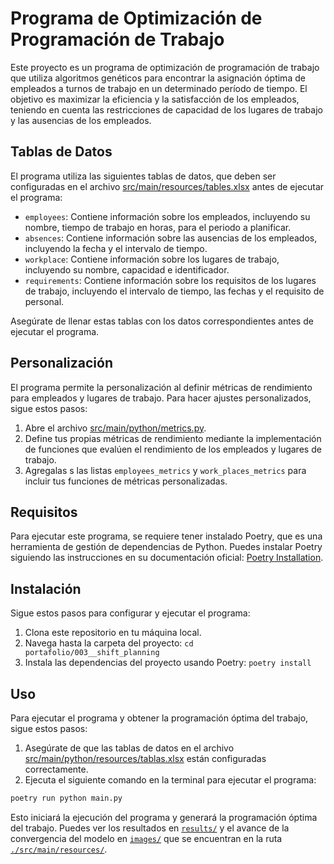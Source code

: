 # Programa de Optimización de Programación de Trabajo

Este proyecto es un programa de optimización de programación de trabajo que utiliza algoritmos genéticos para encontrar la asignación óptima de empleados a turnos de trabajo en un determinado período de tiempo. El objetivo es maximizar la eficiencia y la satisfacción de los empleados, teniendo en cuenta las restricciones de capacidad de los lugares de trabajo y las ausencias de los empleados.

## Tablas de Datos

El programa utiliza las siguientes tablas de datos, que deben ser configuradas en el archivo [src/main/resources/tables.xlsx](./src/main/resources/tables.xlsx) antes de ejecutar el programa:

- `employees`: Contiene información sobre los empleados, incluyendo su nombre, tiempo de trabajo en horas, para el periodo a planificar.
- `absences`: Contiene información sobre las ausencias de los empleados, incluyendo la fecha y el intervalo de tiempo.
- `workplace`: Contiene información sobre los lugares de trabajo, incluyendo su nombre, capacidad e identificador.
- `requirements`: Contiene información sobre los requisitos de los lugares de trabajo, incluyendo el intervalo de tiempo, las fechas y el requisito de personal.

Asegúrate de llenar estas tablas con los datos correspondientes antes de ejecutar el programa.

## Personalización

El programa permite la personalización al definir métricas de rendimiento para empleados y lugares de trabajo. Para hacer ajustes personalizados, sigue estos pasos:

1. Abre el archivo [src/main/python/metrics.py](./src/main/python/metrics.py).
2. Define tus propias métricas de rendimiento mediante la implementación de funciones que evalúen el rendimiento de los empleados y lugares de trabajo.
3. Agregalas s las listas `employees_metrics` y `work_places_metrics` para incluir tus funciones de métricas personalizadas.

## Requisitos

Para ejecutar este programa, se requiere tener instalado Poetry, que es una herramienta de gestión de dependencias de Python. Puedes instalar Poetry siguiendo las instrucciones en su documentación oficial: [Poetry Installation](https://python-poetry.org/docs/#installation).

## Instalación

Sigue estos pasos para configurar y ejecutar el programa:

1. Clona este repositorio en tu máquina local.
2. Navega hasta la carpeta del proyecto: `cd portafolio/003__shift_planning`
3. Instala las dependencias del proyecto usando Poetry: `poetry install`

## Uso

Para ejecutar el programa y obtener la programación óptima del trabajo, sigue estos pasos:

1. Asegúrate de que las tablas de datos en el archivo [src/main/python/resources/tablas.xlsx](./src/main/python/resources/tablas.xlsx) están configuradas correctamente.
2. Ejecuta el siguiente comando en la terminal para ejecutar el programa:

```bash
poetry run python main.py
```

Esto iniciará la ejecución del programa y generará la programación óptima del trabajo. Puedes ver los resultados en [`results/`](./src/main/resources/results/) y el avance de la convergencia del modelo en [`images/`](./src/main/resources/images/) que se encuentran en la ruta [`./src/main/resources/`](./src/main/resources/).


